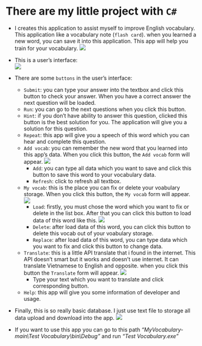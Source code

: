 There are my little project with `C#`
==============================================================================================

-   I creates this application to assist myself to improve English
    vocabulary. This application like a vocabulary note (`flash card`).
    when you learned a new word, you can save it into this application.
    This app will help you train for your vocabulary.
    ![](https://i.imgur.com/FDqPWC6.png)
-   This is a user’s interface:\
    ![](https://i.imgur.com/qgHZEdr.png)
-   There are some `buttons` in the user’s interface:

    -   `Submit`: you can type your answer into the textbox and click
        this button to check your answer. When you have a correct answer
        the next question will be loaded.
    -   `Run`: you can go to the next questions when you click this
        button.
    -   `Hint`: if you don’t have ability to answer this question,
        clicked this button is the best solution for you. The
        application will give you a solution for this question.
    -   `Repeat`: this app will give you a speech of this word which you
        can hear and complete this question.
    -   `Add vocab`: you can remember the new word that you learned into
        this app’s data. When you click this button, the `Add vocab`
        form will appear.
        ![](https://i.imgur.com/l9uzHRh.png)
        -   `Add`: you can type all data which you want to save and
            click this button to save this word to your vocabulary data.
        -   `Refresh`: click to refresh all textbox.
    -   `My vocab`: this is the place you can fix or delete your
        voabulary storage. When you click this button, the `My vocab`
        form will appear.
        ![](https://i.imgur.com/dIL0R4H.png)
        -   `Load`: firstly, you must chose the word which you want to
            fix or delete in the list box. After that you can click this
            button to load data of this word like this.
            ![](https://i.imgur.com/DLc92BW.png)
        -   `Delete`: after load data of this word, you can click this
            button to delete this vocab out of your voabulary storage.
        -   `Replace`: after load data of this word, you can type data
            which you want to fix and click this button to change data.
    -   `Translate`: this is a little API translate that i found in the
        internet. This API doesn’t smart but it works and doesn’t use
        internet. It can translate Vietnamese to English and opposite.
        when you click this button the `Translate` form will appear.
        ![](https://i.imgur.com/zfzz1ht.png)
        -   Type your text which you want to translate and click
            corresponding button.
    -   `Help`: this app will give you some information of developer and
        usage.
-   Finally, this is so really basic database. I just use text file to
    storage all data upload and download into the app.
    ![](https://i.imgur.com/ntiq8yf.png)
-   If you want to use this app you can go to this path
    *“MyVocabulary-main\\Test Vocabulary\\bin\\Debug”* and run *“Test
    Vocabulary.exe”*

